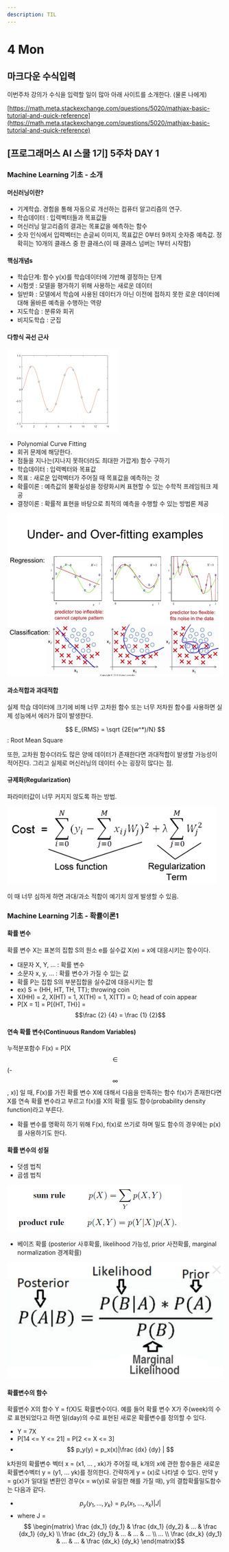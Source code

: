```yaml
---
description: TIL
---
```


# 4 Mon

## 마크다운 수식입력

 이번주차 강의가 수식을 입력할 일이 많아 아래 사이트를 소개한다. \(물론 나에게\)

  
[https://math.meta.stackexchange.com/questions/5020/mathjax-basic-tutorial-and-quick-reference](https://math.meta.stackexchange.com/questions/5020/mathjax-basic-tutorial-and-quick-reference)

## \[프로그래머스 AI 스쿨 1기\] 5주차 DAY 1

### Machine Learning 기초 - 소개 

####  머신러닝이란?

* 기계학습. 경험을 통해 자동으로 개선하는 컴퓨터 알고리즘의 연구.
* 학습데이터 : 입력벡터들과 목표값들
* 머신러닝 알고리즘의 결과는 목표값을 예측하는 함수 
* 숫자 인식에서 입력벡터는 손글씨 이미지, 목표값은 0부터 9까지 숫자중 예측값. 정확히는 10개의 클래스 중 한 클래스\(이 때 클래스 넘버는 1부터 시작함\)

####  핵심개념s

*  학습단계: 함수 y\(x\)를 학습데이터에 기반해 결정하는 단계 
*  시험셋 : 모델을 평가하기 위해 사용하는 새로운 데이터 
*  일반화 : 모델에서 학습에 사용된 데이터가 아닌 이전에 접하지 못한 로운 데이터에 대해 올바른 예측을 수행하는 역량 
*  지도학습 : 분류와 회귀 
*  비지도학습 : 군집 

####  다항식 곡선 근사 

![](../../.gitbook/assets/image%20%2897%29.png)

* Polynomial Curve Fitting
*  회귀 문제에 해당한다.
*  점들을 지나는\(지나지 못하더라도 최대한 가깝게\) 함수 구하기 
* 학습데이터 : 입력벡터와 목표값 
* 목표 : 새로운 입력벡터가 주어질 때 목표값을 예측하는 것 
* 확률이론 : 예측값의 불확실성을 정량화시켜 표현할 수 있는 수학적 프레임워크 제공 
* 결정이론 : 확률적 표현을 바탕으로 최적의 예측을 수행할 수 있는 방법론 제공 

![](../../.gitbook/assets/image%20%2896%29.png)

####  과소적합과 과대적합

 실제 학습 데이터에 크기에 비해 너무 고차원 함수 또는 너무 저차원 함수를 사용하면 실제 성능에서 에러가 많이 발생한다.

 $$ E_{RMS} = \sqrt {2E(w^*)/N} $$ : Root Mean Square

  또한, 고차원 함수더라도 많은 양에 데이터가 존재한다면 과대적합이 발생할 가능성이 적어진다. 그리고 실제로 머신러닝의 데이터 수는 굉장히 많다는 점.

####  규제화\(Regularization\)

 파라미터값이 너무 커지지 않도록 하는 방법.

![](../../.gitbook/assets/image%20%2893%29.png)

  이 때 너무 심하게 하면 과대/과소 적합이 예기치 않게 발생할 수 있음. 



### Machine Learning 기초 - 확률이론1

####  확률 변수 

 확률 변수 X는 표본의 집합 S의 원소 e를 실수값 X\(e\) = x에 대응시키는 함수이다.

*  대문자 X, Y, ... : 확률 변수 
*  소문자 x, y, ... : 확률 변수가 가질 수 있는 값 
*  확률 P는 집합 S의 부분집합을 실수값에 대응시키는 함
* ex\) S = {HH, HT, TH, TT}; throwing coin
* X\(HH\) = 2, X\(HT\) = 1, X\(TH\) = 1, X\(TT\) = 0; head of coin appear
* P\[X = 1\] = P\[{HT, TH}\] = $$\frac {2} {4} = \frac {1} {2}$$

####  연속 확률 변수\(Continuous Random Variables\)

 누적분포함수 F\(x\) = P\[X $$ \in$$\(-$$ \infty$$, x\)\] 일 때,  F\(x\)를 가진 확률 변수 X에 대해서 다음을 만족하는 함수 f\(x\)가 존재한다면 X를 연속 확률 변수라고 부르고 f\(x\)를 X의 확률 밀도 함수\(probability density function\)라고 부른다.

*  확률 변수를 명확히 하기 위해 F\(x\), f\(x\)로 쓰기로 하며 밀도 함수의 경우에는 p\(x\)를 사용하기도 한다.

####   확률 변수의 성질 

*  덧셈 법칙 
*  곱셈 법칙 

![](../../.gitbook/assets/image%20%2894%29.png)

*  베이즈 확률 \(posterior 사후확률, likelihood 가능성, prior 사전확률, marginal normalization 경계확률\)

![](../../.gitbook/assets/image%20%2898%29.png)

####  확률변수의 함수 

 확률변수 X의 함수 Y = f\(X\)도 확률변수이다. 예를 들어 확률 변수 X가 주\(week\)의 수로 표현되었다고 하면 일\(day\)의 수로 표현된 새로운 확률변수를 정의할 수 있다. 

* Y = 7X
* P\[14 &lt;= Y &lt;= 21\] = P\[2 &lt;= X &lt;= 3\]
* $$ p_y(y) = p_x(x)|\frac {dx} {dy} | $$

 k차원의 확률변수 벡터 x = \(x1, ... , xk\)가 주어질 때, k개의 x에 관한 함수들은 새로운 확률변수벡터 y = \(y1, ... yk\)를 정의한다. 간략하게 y = \(x\)로 나타낼 수 있다. 만약 y = g\(x\)가 일대일 변환인 경우\(x = w\(y\)로 유일한 해를 가질 때\), y의 결합확률밀도함수는 다음과 같다.

* $$ p_y (y_1, ... , y_k) = p_x(x_1, ... , x_k)|J|$$
* where J = $$  \begin{matrix} \frac {dx_1} {dy_1} & \frac {dx_1} {dy_2} & ... & \frac {dx_1} {dy_k}  \\ \frac {dx_2} {dy_1} & ... & ... & ... \\ ... \\ \frac {dx_k} {dy_1} & ... & ... & \frac {dx_k} {dy_k} \end{matrix}$$







